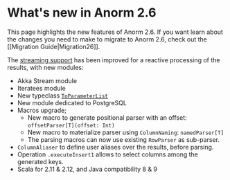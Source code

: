 # What's new in Anorm 2.6

This page highlights the new features of Anorm 2.6. If you want learn about the changes you need to make to migrate to Anorm 2.6, check out the [[Migration Guide|Migration26]].

The [streaming support](Migration26.html#streaming) has been improved for a reactive processing of the results, with new modules:

- Akka Stream module
- Iteratees module
- New typeclass [`ToParameterList`](Migration26.html#ToParameterList)
- New module dedicated to PostgreSQL
- Macros upgrade;
  - New macro to generate positional parser with an offset: `offsetParser[T](offset: Int)`
  - New macro to materialize parser using `ColumnNaming`: `namedParser[T]`
  - The parsing macros can now use existing `RowParser` as sub-parser.
- `ColumnAliaser` to define user aliases over the results, before parsing.
- Operation `.executeInsert1` allows to select columns among the generated keys.
- Scala for 2.11 & 2.12, and Java compatibility 8 & 9
